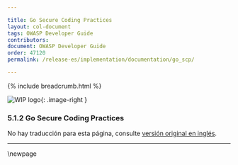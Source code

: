 ```yaml
---

title: Go Secure Coding Practices
layout: col-document
tags: OWASP Developer Guide
contributors:
document: OWASP Developer Guide
order: 47120
permalink: /release-es/implementation/documentation/go_scp/

---
```


{% include breadcrumb.html %}

<style type="text/css">
.image-right {
  height: 180px;
  display: block;
  margin-left: auto;
  margin-right: auto;
  float: right;
}
</style>

![WIP logo](../../../assets/images/dg_wip.png "Work in progress"){: .image-right }

### 5.1.2 Go Secure Coding Practices

No hay traducción para esta página, consulte [versión original en inglés][release070102].

----

[release070102]: https://github.com/OWASP/www-project-developer-guide/blob/main/release/07-implementation/01-documentation/02-go-scp.md

\newpage
